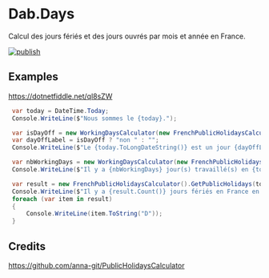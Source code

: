 # Dab.Days

Calcul des jours fériés et des jours ouvrés par mois et année en France.

[![publish](https://github.com/agriffard/Dab.Days/actions/workflows/publish.yml/badge.svg)](https://github.com/agriffard/Dab.Days/actions/workflows/publish.yml)

## Examples

https://dotnetfiddle.net/ql8sZW

``` csharp
 var today = DateTime.Today;
 Console.WriteLine($"Nous sommes le {today}.");

 var isDayOff = new WorkingDaysCalculator(new FrenchPublicHolidaysCalculator()).IsDayOff(today);
 var dayOffLabel = isDayOff ? "non " : "";
 Console.WriteLine($"Le {today.ToLongDateString()} est un jour {dayOffLabel}travaillé en France.");

 var nbWorkingDays = new WorkingDaysCalculator(new FrenchPublicHolidaysCalculator()).GetWorkingDaysByMonth(today.Year, today.Month);
 Console.WriteLine($"Il y a {nbWorkingDays} jour(s) travaillé(s) en {today.ToString("MMMM")} {today.Year}.");

 var result = new FrenchPublicHolidaysCalculator().GetPublicHolidays(today.Year);
 Console.WriteLine($"Il y a {result.Count()} jours fériés en France en {today.Year} :");
 foreach (var item in result)
 {
     Console.WriteLine(item.ToString("D"));
 }
```

## Credits

https://github.com/anna-git/PublicHolidaysCalculator
